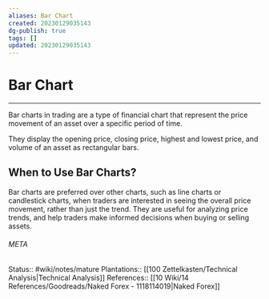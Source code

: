 ```yaml
---
aliases: Bar Chart
created: 20230129035143
dg-publish: true
tags: []
updated: 20230129035143
---
```

# Bar Chart
---
Bar charts in trading are a type of financial chart that represent the price movement of an asset over a specific period of time.

They display the opening price, closing price, highest and lowest price, and volume of an asset as rectangular bars.


## When to Use Bar Charts?
Bar charts are preferred over other charts, such as line charts or candlestick charts, when traders are interested in seeing the overall price movement, rather than just the trend. They are useful for analyzing price trends, and help traders make informed decisions when buying or selling assets.



###### META
Status:: #wiki/notes/mature 
Plantations:: [[100 Zettelkasten/Technical Analysis\|Technical Analysis]]
References:: [[10 Wiki/14 References/Goodreads/Naked Forex - 1118114019\|Naked Forex]]
